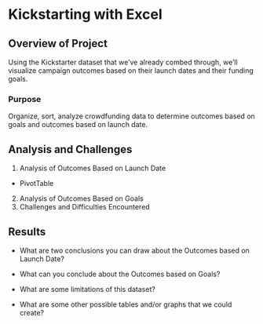 # Kickstarting with Excel

## Overview of Project
Using the Kickstarter dataset that we’ve already combed through, we’ll visualize     campaign outcomes based on their launch dates and their funding goals.

### Purpose
Organize, sort, analyze crowdfunding data to determine outcomes based on goals and     outcomes based on launch date.
## Analysis and Challenges
1. Analysis of Outcomes Based on Launch Date
- PivotTable
2. Analysis of Outcomes Based on Goals
3. Challenges and Difficulties Encountered

## Results

- What are two conclusions you can draw about the Outcomes based on Launch Date?

- What can you conclude about the Outcomes based on Goals?

- What are some limitations of this dataset?

- What are some other possible tables and/or graphs that we could create?

